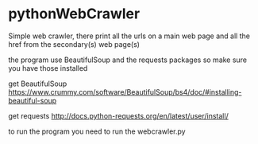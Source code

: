 # pythonWebCrawler

Simple web crawler, there print all the urls on a main web page and all the href from  the secondary(s) web page(s)

the program use BeautifulSoup and the  requests packages so make sure you have those installed 

get BeautifulSoup https://www.crummy.com/software/BeautifulSoup/bs4/doc/#installing-beautiful-soup

get requests http://docs.python-requests.org/en/latest/user/install/

to run the program you need to run the webcrawler.py
